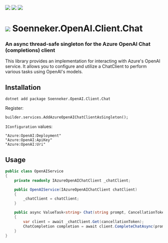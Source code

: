 [![](https://img.shields.io/nuget/v/soenneker.openai.client.chat.svg?style=for-the-badge)](https://www.nuget.org/packages/soenneker.openai.client.chat/)
[![](https://img.shields.io/github/actions/workflow/status/soenneker/soenneker.openai.client.chat/publish-package.yml?style=for-the-badge)](https://github.com/soenneker/soenneker.openai.client.chat/actions/workflows/publish-package.yml)
[![](https://img.shields.io/nuget/dt/soenneker.openai.client.chat.svg?style=for-the-badge)](https://www.nuget.org/packages/soenneker.openai.client.chat/)

# ![](https://user-images.githubusercontent.com/4441470/224455560-91ed3ee7-f510-4041-a8d2-3fc093025112.png) Soenneker.OpenAI.Client.Chat
### An async thread-safe singleton for the Azure OpenAI Chat (completions) client

This library provides an implementation for interacting with Azure's OpenAI service. It allows you to configure and utilize a ChatClient to perform various tasks using OpenAI's models.

## Installation

```
dotnet add package Soenneker.OpenAI.Client.Chat
```

Register:

```
builder.services.AddAzureOpenAIChatClientAsSingleton();
```

`IConfiguration` values:

```
"Azure:OpenAI:Deployment"
"Azure:OpenAI:ApiKey"
"Azure:OpenAI:Uri"
```

## Usage

```csharp
public class OpenAIService
{
    private readonly IAzureOpenAIChatClient _chatClient;

    public OpenAIService(IAzureOpenAIChatClient chatClient)
    {
        _chatClient = chatClient;
    }

    public async ValueTask<string> Chat(string prompt, CancellationToken cancellationToken = default)
    {
        var client = await _chatClient.Get(cancellationToken);
        ChatCompletion completion = await client.CompleteChatAsync(prompt);
    }
}
```